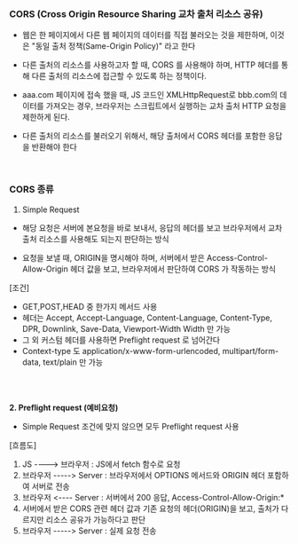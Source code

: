 
### CORS (Cross Origin Resource Sharing 교차 출처 리소스 공유)

- 웹은 한 페이지에서 다른 웹 페이지의 데이터를 직접 불러오는 것을 제한하며, 이것은 "동일 출처 정책(Same-Origin Policy)"
라고 한다
- 다른 출처의 리소스를 사용하고자 할 때, CORS 를 사용해야 하며, HTTP 헤더를 통해 다른 출처의 리소스에 접근할 수 있도록 하는 정책이다.


- aaa.com 페이지에 접속 했을 때, JS 코드인 XMLHttpRequest로 bbb.com의 데이터를 가져오는 경우,
브라우저는 스크립트에서 실행하는 교차 출처 HTTP 요청을 제한하게 된다.
- 다른 출처의 리소스를 불러오기 위해서, 해당 출처에서 CORS 헤더를 포함한 응답을 반환해야 한다 

<br>

### CORS 종류
1. Simple Request 
- 해당 요청은 서버에 본요청을 바로 보내서, 응답의 헤더를 보고 브라우저에서
교차 출처 리소스를 사용해도 되는지 판단하는 방식 

- 요청을 보낼 때, ORIGIN을 명시해야 하며, 서버에서 받은 Access-Control-Allow-Origin 헤더 값을 보고,
브라우저에서 판단하여 CORS 가 작동하는 방식 

[조건]
- GET,POST,HEAD 중 한가지 메서드 사용
- 헤더는 Accept, Accept-Language, Content-Language, Content-Type, DPR, Downlink, Save-Data, Viewport-Width Width 만 가능
- 그 외 커스텀 헤더를 사용하면 Preflight request 로 넘어간다
- Context-type 도 application/x-www-form-urlencoded, multipart/form-data, text/plain 만 가능 


<br>

<br>

**2. Preflight request (예비요청)**
- Simple Request 조건에 맞지 않으면 모두 Preflight request 사용

[흐름도]
1. JS ----> 브라우저 : JS에서 fetch 함수로 요청
2. 브라우저 -----> Server : 브라우저에서 OPTIONS 메서드와 ORIGIN 헤더 포함하여 서버로 전송
3. 브라우저 <---- Server : 서버에서 200 응답, Access-Control-Allow-Origin:*
4. 서버에서 받은 CORS 관련 헤더 값과 기존 요청의 헤더(ORIGIN)을 보고, 출처가 다르지만 리소스 공유가 가능하다고 판단
5. 브라우저 -----> Server : 실제 요청 전송
